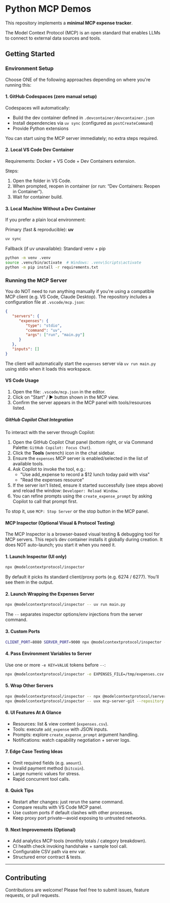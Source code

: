 # Python MCP Demos

This repository implements a **minimal MCP expense tracker**.

The Model Context Protocol (MCP) is an open standard that enables LLMs to connect to external data sources and tools.

## Getting Started

### Environment Setup

Choose ONE of the following approaches depending on where you're running this:

#### 1. GitHub Codespaces (zero manual setup)
Codespaces will automatically:
- Build the dev container defined in `.devcontainer/devcontainer.json`
- Install dependencies via `uv sync` (configured as `postCreateCommand`)
- Provide Python extensions

You can start using the MCP server immediately; no extra steps required.

#### 2. Local VS Code Dev Container
Requirements: Docker + VS Code + Dev Containers extension.

Steps:
1. Open the folder in VS Code.
2. When prompted, reopen in container (or run: “Dev Containers: Reopen in Container”).
3. Wait for container build. 

#### 3. Local Machine Without a Dev Container
If you prefer a plain local environment:

Primary (fast & reproducible): **uv**
```bash
uv sync
```

Fallback (if uv unavailable): Standard venv + pip
```bash
python -m venv .venv
source .venv/bin/activate  # Windows: .venv\Scripts\activate
python -m pip install -r requirements.txt
```


### Running the MCP Server

You do NOT need to run anything manually if you're using a compatible MCP client (e.g. VS Code, Claude Desktop). The repository includes a configuration file at `.vscode/mcp.json`:

```json
{
   "servers": {
      "expenses": {
         "type": "stdio",
         "command": "uv",
         "args": ["run", "main.py"]
      }
   },
   "inputs": []
}
```

The client will automatically start the `expenses` server via `uv run main.py` using stdio when it loads this workspace.

#### VS Code Usage

1. Open the file: `.vscode/mcp.json` in the editor.
2. Click on "Start" / ▶ button shown in the MCP view.
3. Confirm the server appears in the MCP panel with tools/resources listed.

##### GitHub Copilot Chat Integration
To interact with the server through Copilot:
1. Open the GitHub Copilot Chat panel (bottom right, or via Command Palette: `GitHub Copilot: Focus Chat`).
2. Click the **Tools** (wrench) icon in the chat sidebar.
3. Ensure the `expenses` MCP server is enabled/selected in the list of available tools.
4. Ask Copilot to invoke the tool, e.g.:
   - "Use add_expense to record a $12 lunch today paid with visa"
   - "Read the expenses resource"
5. If the server isn't listed, ensure it started successfully (see steps above) and reload the window: `Developer: Reload Window`.
6. You can refine prompts using the `create_expense_prompt` by asking Copilot to call that prompt first.

To stop it, use `MCP: Stop Server` or the stop button in the MCP panel.

#### MCP Inspector (Optional Visual & Protocol Testing)

The MCP Inspector is a browser-based visual testing & debugging tool for MCP servers. This repo’s dev container installs it globally during creation. It does NOT auto-launch; you start it when you need it.

#### 1. Launch Inspector (UI only)
```bash
npx @modelcontextprotocol/inspector
```
By default it picks its standard client/proxy ports (e.g. 6274 / 6277). You’ll see them in the output.

#### 2. Launch Wrapping the Expenses Server
```bash
npx @modelcontextprotocol/inspector -- uv run main.py
```
The `--` separates inspector options/env injections from the server command.

#### 3. Custom Ports
```bash
CLIENT_PORT=8080 SERVER_PORT=9000 npx @modelcontextprotocol/inspector -- uv run main.py
```

#### 4. Pass Environment Variables to Server
Use one or more `-e KEY=VALUE` tokens before `--`:
```bash
npx @modelcontextprotocol/inspector -e EXPENSES_FILE=/tmp/expenses.csv -- uv run main.py
```

#### 5. Wrap Other Servers
```bash
npx @modelcontextprotocol/inspector -- npx @modelcontextprotocol/server-filesystem /path/to/dir
npx @modelcontextprotocol/inspector -- uvx mcp-server-git --repository ~/code/mcp/servers.git
```

#### 6. UI Features At A Glance
* Resources: list & view content (`expenses.csv`).
* Tools: execute `add_expense` with JSON inputs.
* Prompts: explore `create_expense_prompt` argument handling.
* Notifications: watch capability negotiation + server logs.

#### 7. Edge Case Testing Ideas
* Omit required fields (e.g. `amount`).
* Invalid payment method (`bitcoin`).
* Large numeric values for stress.
* Rapid concurrent tool calls.

#### 8. Quick Tips
* Restart after changes: just rerun the same command.
* Compare results with VS Code MCP panel.
* Use custom ports if default clashes with other processes.
* Keep proxy port private—avoid exposing to untrusted networks.

#### 9. Next Improvements (Optional)
* Add analytics MCP tools (monthly totals / category breakdown).
* CI health check invoking handshake + sample tool call.
* Configurable CSV path via env var.
* Structured error contract & tests.

---



## Contributing

Contributions are welcome! Please feel free to submit issues, feature requests, or pull requests.